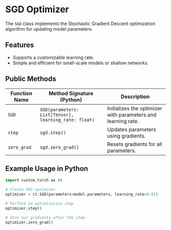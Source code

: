 # SGD Optimizer

The `SGD` class implements the Stochastic Gradient Descent optimization algorithm for updating model parameters.

## Features
- Supports a customizable learning rate.
- Simple and efficient for small-scale models or shallow networks.

## Public Methods

| Function Name          | Method Signature (Python)                        | Description                                         |
|-------------------------|-------------------------------------------------|-----------------------------------------------------|
| `SGD`                 | `SGD(parameters: List[Tensor], learning_rate: float)` | Initializes the optimizer with parameters and learning rate. |
| `step`                | `sgd.step()`                                     | Updates parameters using gradients.                |
| `zero_grad`           | `sgd.zero_grad()`                                | Resets gradients for all parameters.               |

## Example Usage in Python
```python
import custom_torch as ct

# Create SGD optimizer
optimizer = ct.SGD(parameters=model.parameters, learning_rate=0.01)

# Perform an optimization step
optimizer.step()

# Zero out gradients after the step
optimizer.zero_grad()